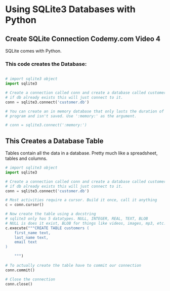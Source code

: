 # Using SQLite3 Databases with Python

## Create SQLite Connection Codemy.com Video 4

SQLite comes with Python. 

### This code creates the Database:

``` Python

# import sqlite3 object
import sqlite3

# Create a connection called conn and create a database called customer.db
# if db already exists this will just connect to it. 
conn = sqlite3.connect('customer.db')

# You can create an in memory database that only lasts the duration of your
# program and isn't saved. Use ':memory:' as the argument.

# conn = sqlite3.connect(':memory:')

```

## This Creates a Database Table

Tables contain all the data in a database. Pretty much like a spreadsheet, tables and columns. 

``` Python
# import sqlite3 object
import sqlite3

# Create a connection called conn and create a database called customer.db
# if db already exists this will just connect to it. 
conn = sqlite3.connect('customer.db')

# Most activities require a cursor. Build it once, call it anything
c = conn.cursor()

# Now create the table using a docstring
# sqlite3 only has 5 datatypes. NULL, INTEGER, REAL, TEXT, BLOB
# NULL is does it exist, BLOB for things like videos, images, mp3, etc. 
c.execute("""CREATE TABLE customers (
	first_name text,
	last_name text,
	email text
)

	""")
	
# To actually create the table have to commit our connection
conn.commit()

# Close the connection
conn.close()


```
